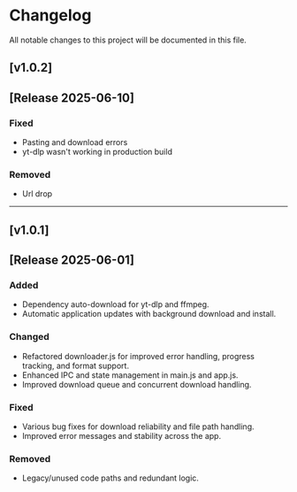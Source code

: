 # Changelog

All notable changes to this project will be documented in this file.

## [v1.0.2]

## [Release 2025-06-10]

### Fixed

- Pasting and download errors
- yt-dlp wasn't working in production build

### Removed

- Url drop

---

## [v1.0.1]

## [Release 2025-06-01]

### Added

- Dependency auto-download for yt-dlp and ffmpeg.
- Automatic application updates with background download and install.

### Changed

- Refactored downloader.js for improved error handling, progress tracking, and format support.
- Enhanced IPC and state management in main.js and app.js.
- Improved download queue and concurrent download handling.

### Fixed

- Various bug fixes for download reliability and file path handling.
- Improved error messages and stability across the app.

### Removed

- Legacy/unused code paths and redundant logic.
